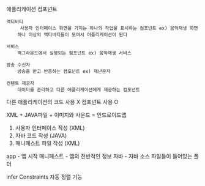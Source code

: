 애플리케이션 컴포넌트

	액티비티 
		 사용자 인터페이스 화면을 가지는 하나의 작업을 표시하는 컴포넌트 ex) 음악재생 화면
		하나 이상의 액티비티들이 모여서 어플리케이션이 된다
			
	서비스 
		백그라운드에서 실행되는 컴포넌트 ex) 음악재생 서비스
		
	방송 수신자
		방송을 받고 반응하는 컴포넌트 ex) 재난문자

	컨텐트 제공자
		데이터를 관리하고 다른 애플리케이션에게 제공하는 컴포넌트
  
다른 애플리케이션의 코드 사용 X 컴포넌트 사용 O

XML + JAVA파일 + 이미지와 사운드 = 안드로이드앱

1. 사용자 인터페이스 작성 (XML)
2. 자바 코드 작성 (JAVA)
3. 매니페스트 파일 작성 (XML)

app - 앱 시작
매니페스트 - 앱의 전반적인 정보
자바 - 자바 소스 파일들이 들어있는 폴더

infer Constraints 자동 정렬 기능
